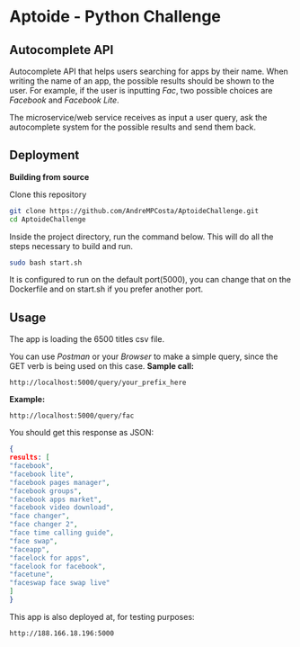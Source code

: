# Aptoide - Python Challenge

## Autocomplete API

Autocomplete API that helps users searching for apps by
their name. When writing the name of an app, the possible results should be shown to
the user. For example, if the user is inputting *Fac*, two possible choices are
*Facebook* and *Facebook Lite*.

The microservice/web service receives as input a
user query, ask the autocomplete system for the possible results and send them back.


## Deployment

**Building from source**

Clone this repository
```bash
git clone https://github.com/AndreMPCosta/AptoideChallenge.git
cd AptoideChallenge
```

Inside the project directory, run the command below. This will do all the steps necessary to build and run.
```bash
sudo bash start.sh
```

It is configured to run on the default port(5000), you can change that on the Dockerfile and on start.sh if you prefer another port.

## Usage
The app is loading the 6500 titles csv file. 

You can use *Postman* or your *Browser* to make a simple query, since the GET verb is being used on this case.
**Sample call:**
```
http://localhost:5000/query/your_prefix_here
```
**Example:**
```
http://localhost:5000/query/fac
```
You should get this response as JSON:
```json
{
results: [
"facebook",
"facebook lite",
"facebook pages manager",
"facebook groups",
"facebook apps market",
"facebook video download",
"face changer",
"face changer 2",
"face time calling guide",
"face swap",
"faceapp",
"facelock for apps",
"facelook for facebook",
"facetune",
"faceswap face swap live"
]
}
```

This app is also deployed at, for testing purposes:
```
http://188.166.18.196:5000
```
